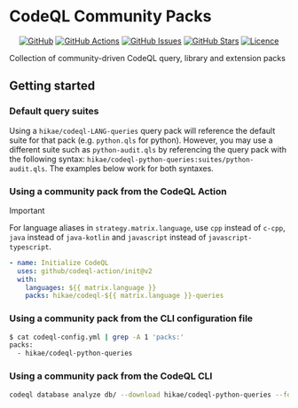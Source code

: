 # CodeQL Community Packs

<!-- markdownlint-disable -->
<div align="center">

[![GitHub](https://img.shields.io/badge/github-%23121011.svg?style=for-the-badge&logo=github&logoColor=white)](https://github.com/HikaruEgashira/CodeQL-Community-Packs)
[![GitHub Actions](https://img.shields.io/github/actions/workflow/status/hikae/CodeQL-Community-Packs/publish.yml?style=for-the-badge)](https://github.com/HikaruEgashira/CodeQL-Community-Packs/actions/workflows/publish.yml?query=branch%3Amain)
[![GitHub Issues](https://img.shields.io/github/issues/hikae/CodeQL-Community-Packs?style=for-the-badge)](https://github.com/HikaruEgashira/CodeQL-Community-Packs/issues)
[![GitHub Stars](https://img.shields.io/github/stars/hikae/CodeQL-Community-Packs?style=for-the-badge)](https://github.com/HikaruEgashira/CodeQL-Community-Packs)
[![Licence](https://img.shields.io/github/license/Ileriayo/markdown-badges?style=for-the-badge)](./LICENSE)

</div>
<!-- markdownlint-restore -->

Collection of community-driven CodeQL query, library and extension packs

## Getting started

### Default query suites

Using a `hikae/codeql-LANG-queries` query pack will reference the default suite for that pack (e.g. `python.qls` for python). However, you may use a different suite such as `python-audit.qls` by referencing the query pack with the following syntax: `hikae/codeql-python-queries:suites/python-audit.qls`. The examples below work for both syntaxes.

### Using a community pack from the CodeQL Action

> [!IMPORTANT]
> For language aliases in `strategy.matrix.language`, use `cpp` instead of `c-cpp`, `java` instead of `java-kotlin` and `javascript` instead of `javascript-typescript`.

```yaml
- name: Initialize CodeQL
  uses: github/codeql-action/init@v2
  with:
    languages: ${{ matrix.language }}
    packs: hikae/codeql-${{ matrix.language }}-queries
```

### Using a community pack from the CLI configuration file

```bash
$ cat codeql-config.yml | grep -A 1 'packs:'
packs:
  - hikae/codeql-python-queries
```

### Using a community pack from the CodeQL CLI

```bash
codeql database analyze db/ --download hikae/codeql-python-queries --format=sarif-latest --output=results.sarif
```
